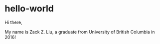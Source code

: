 # hello-world

Hi there,

My name is Zack Z. Liu, a graduate from University of British Columbia in 2016!

